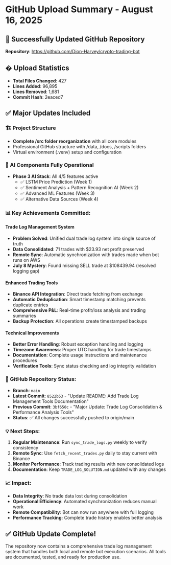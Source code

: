 # GitHub Upload Summary - August 16, 2025

## 🚀 Successfully Updated GitHub Repository
**Repository**: https://github.com/Dion-Harvey/crypto-trading-bot

## � Upload Statistics
- **Total Files Changed**: 427
- **Lines Added**: 96,895
- **Lines Removed**: 1,681
- **Commit Hash**: 2eaced7

## ✅ Major Updates Included

### 🏗️ Project Structure
- **Complete /src folder reorganization** with all core modules
- Professional GitHub structure with /data, /docs, /scripts folders
- Virtual environment (.venv) setup and configuration

### 🧠 AI Components Fully Operational
- **Phase 3 AI Stack**: All 4/5 features active
  - ✅ LSTM Price Prediction (Week 1)
  - ✅ Sentiment Analysis + Pattern Recognition AI (Week 2)
  - ✅ Advanced ML Features (Week 3) 
  - ✅ Alternative Data Sources (Week 4)

### 📊 Key Achievements Committed:

#### Trade Log Management System
- **Problem Solved**: Unified dual trade log system into single source of truth
- **Data Consolidated**: 71 trades with $23.93 net profit preserved
- **Remote Sync**: Automatic synchronization with trades made when bot runs on AWS
- **July 8 Mystery**: Found missing SELL trade at $108439.94 (resolved logging gap)

#### Enhanced Trading Tools
- **Binance API Integration**: Direct trade fetching from exchange
- **Automatic Deduplication**: Smart timestamp matching prevents duplicate entries
- **Comprehensive P&L**: Real-time profit/loss analysis and trading summaries
- **Backup Protection**: All operations create timestamped backups

#### Technical Improvements
- **Better Error Handling**: Robust exception handling and logging
- **Timezone Awareness**: Proper UTC handling for trade timestamps
- **Documentation**: Complete usage instructions and maintenance procedures
- **Verification Tools**: Sync status checking and log integrity validation

### 🔗 GitHub Repository Status:
- **Branch**: `main`
- **Latest Commit**: `8522b53` - "Update README: Add Trade Log Management Tools Documentation"
- **Previous Commit**: `3bf650c` - "Major Update: Trade Log Consolidation & Performance Analysis Tools"
- **Status**: ✅ All changes successfully pushed to origin/main

### 💡 Next Steps:
1. **Regular Maintenance**: Run `sync_trade_logs.py` weekly to verify consistency
2. **Remote Sync**: Use `fetch_recent_trades.py` daily to stay current with Binance
3. **Monitor Performance**: Track trading results with new consolidated logs
4. **Documentation**: Keep `TRADE_LOG_SOLUTION.md` updated with any changes

### 📈 Impact:
- **Data Integrity**: No trade data lost during consolidation
- **Operational Efficiency**: Automated synchronization reduces manual work
- **Remote Compatibility**: Bot can now run anywhere with full logging
- **Performance Tracking**: Complete trade history enables better analysis

## ✅ GitHub Update Complete!

The repository now contains a comprehensive trade log management system that handles both local and remote bot execution scenarios. All tools are documented, tested, and ready for production use.
